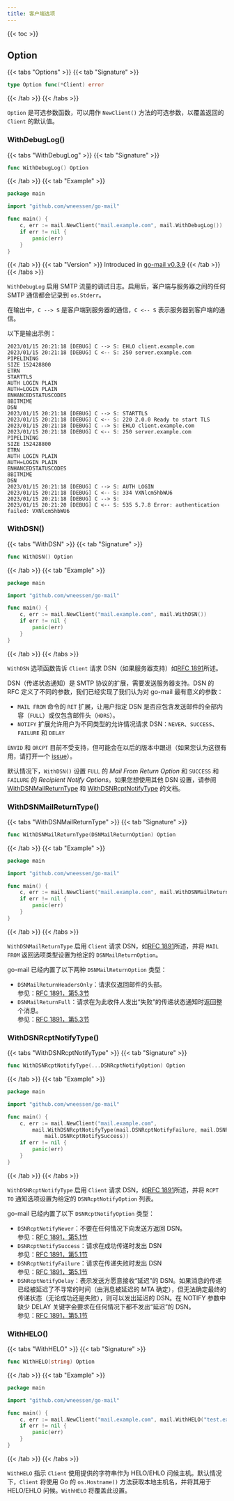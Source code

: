 ```yaml
---
title: 客户端选项
---
```


{{< toc >}}

## Option

{{< tabs "Options" >}}
{{< tab "Signature" >}}
```go
type Option func(*Client) error
```
{{< /tab >}}
{{< /tabs >}}

`Option` 是可选参数函数，可以用作 `NewClient()` 方法的可选参数，以覆盖返回的 `Client` 的默认值。

### WithDebugLog()
{{< tabs "WithDebugLog" >}}
{{< tab "Signature" >}}
```go
func WithDebugLog() Option
```
{{< /tab >}}
{{< tab "Example" >}}
```go
package main

import "github.com/wneessen/go-mail"

func main() {
    c, err := mail.NewClient("mail.example.com", mail.WithDebugLog())
    if err != nil {
		panic(err)
    }
}
```
{{< /tab >}}
{{< tab "Version" >}}
Introduced in [go-mail v0.3.9](https://github.com/wneessen/go-mail/releases/tag/v0.3.9)
{{< /tab >}}
{{< /tabs >}}

`WithDebugLog` 启用 SMTP 流量的调试日志。启用后，客户端与服务器之间的任何 SMTP 通信都会记录到 `os.Stderr`。

在输出中，`C --> S` 是客户端到服务器的通信，`C <-- S` 表示服务器到客户端的通信。

以下是输出示例：
```
2023/01/15 20:21:18 [DEBUG] C --> S: EHLO client.example.com
2023/01/15 20:21:18 [DEBUG] C <-- S: 250 server.example.com
PIPELINING
SIZE 152428800
ETRN
STARTTLS
AUTH LOGIN PLAIN
AUTH=LOGIN PLAIN
ENHANCEDSTATUSCODES
8BITMIME
DSN
2023/01/15 20:21:18 [DEBUG] C --> S: STARTTLS
2023/01/15 20:21:18 [DEBUG] C <-- S: 220 2.0.0 Ready to start TLS
2023/01/15 20:21:18 [DEBUG] C --> S: EHLO client.example.com
2023/01/15 20:21:18 [DEBUG] C <-- S: 250 server.example.com
PIPELINING
SIZE 152428800
ETRN
AUTH LOGIN PLAIN
AUTH=LOGIN PLAIN
ENHANCEDSTATUSCODES
8BITMIME
DSN
2023/01/15 20:21:18 [DEBUG] C --> S: AUTH LOGIN
2023/01/15 20:21:18 [DEBUG] C <-- S: 334 VXNlcm5hbWU6
2023/01/15 20:21:18 [DEBUG] C --> S: 
2023/01/15 20:21:20 [DEBUG] C <-- S: 535 5.7.8 Error: authentication failed: VXNlcm5hbWU6
```

### WithDSN()

{{< tabs "WithDSN" >}}
{{< tab "Signature" >}}
```go
func WithDSN() Option
```
{{< /tab >}}
{{< tab "Example" >}}
```go
package main

import "github.com/wneessen/go-mail"

func main() {
    c, err := mail.NewClient("mail.example.com", mail.WithDSN())
    if err != nil {
        panic(err)
    }
}
```
{{< /tab >}}
{{< /tabs >}}

`WithDSN` 选项函数告诉 `Client` 请求 DSN（如果服务器支持）如[RFC 1891](https://rfc-editor.org/rfc/rfc1891.html)所述。

DSN（传递状态通知）是 SMTP 协议的扩展，需要发送服务器支持。DSN 的 RFC 定义了不同的参数，我们已经实现了我们认为对 go-mail 最有意义的参数：

* `MAIL FROM` 命令的 `RET` 扩展，让用户指定 DSN 是否应包含发送邮件的全部内容（`FULL`）或仅包含邮件头（`HDRS`）。
* `NOTIFY` 扩展允许用户为不同类型的允许情况请求 DSN：`NEVER`、`SUCCESS`、`FAILURE` 和 `DELAY`

`ENVID` 和 `ORCPT` 目前不受支持，但可能会在以后的版本中跟进（如果您认为这很有用，请打开一个 [issue](https://github.com/wneessen/go-mail/issues/new/choose)）。

默认情况下，`WithDSN()` 设置 `FULL` 的 *Mail From Return Option* 和 `SUCCESS` 和 `FAILURE` 的 *Recipient Notify Options*。如果您想使用其他 DSN 设置，请参阅 [WithDSNMailReturnType](#withdsnmailreturntype) 和 [WithDSNRcptNotifyType](#withdsnrcptnotifytype) 的文档。

### WithDSNMailReturnType()
{{< tabs "WithDSNMailReturnType" >}}
{{< tab "Signature" >}}
```go
func WithDSNMailReturnType(DSNMailReturnOption) Option
```
{{< /tab >}}
{{< tab "Example" >}}
```go
package main

import "github.com/wneessen/go-mail"

func main() {
    c, err := mail.NewClient("mail.example.com", mail.WithDSNMailReturnType(mail.DSNMailReturnFull))
    if err != nil {
		panic(err)
    }
}
```
{{< /tab >}}
{{< /tabs >}}

`WithDSNMailReturnType` 启用 `Client` 请求 DSN，如[RFC 1891](https://www.rfc-editor.org/rfc/rfc1891)所述，并将 `MAIL FROM` 返回选项类型设置为给定的 `DSNMailReturnOption`。

go-mail 已经内置了以下两种 `DSNMailReturnOption` 类型：

* `DSNMailReturnHeadersOnly`：请求仅返回邮件的头部。\
  参见：[RFC 1891，第5.3节](https://www.rfc-editor.org/rfc/rfc1891#section-5.3)
* `DSNMailReturnFull`：请求在为此收件人发出“失败”的传递状态通知时返回整个消息。\
  参见：[RFC 1891，第5.3节](https://www.rfc-editor.org/rfc/rfc1891#section-5.3)

### WithDSNRcptNotifyType()

{{< tabs "WithDSNRcptNotifyType" >}}
{{< tab "Signature" >}}
```go
func WithDSNRcptNotifyType(...DSNRcptNotifyOption) Option
```
{{< /tab >}}
{{< tab "Example" >}}
```go
package main

import "github.com/wneessen/go-mail"

func main() {
    c, err := mail.NewClient("mail.example.com",
        mail.WithDSNRcptNotifyType(mail.DSNRcptNotifyFailure, mail.DSNRcptNotifyDelay,
			mail.DSNRcptNotifySuccess))
    if err != nil {
		panic(err)
    }
}
```
{{< /tab >}}
{{< /tabs >}}

`WithDSNRcptNotifyType` 启用 `Client` 请求 DSN，如[RFC 1891](https://rfc-editor.org/rfc/rfc1891.html)所述，并将 `RCPT TO` 通知选项设置为给定的 `DSNRcptNotifyOption` 列表。

go-mail 已经内置了以下 `DSNRcptNotifyOption` 类型：

* `DSNRcptNotifyNever`：不要在任何情况下向发送方返回 DSN。\
  参见：[RFC 1891，第5.1节](https://www.rfc-editor.org/rfc/rfc1891#section-5.1)
* `DSNRcptNotifySuccess`：请求在成功传递时发出 DSN\
  参见：[RFC 1891，第5.1节](https://www.rfc-editor.org/rfc/rfc1891#section-5.1)
* `DSNRcptNotifyFailure`：请求在传递失败时发出 DSN\
  参见：[RFC 1891，第5.1节](https://www.rfc-editor.org/rfc/rfc1891#section-5.1)
* `DSNRcptNotifyDelay`：表示发送方愿意接收“延迟”的 DSN。如果消息的传递已经被延迟了不寻常的时间（由消息被延迟的 MTA 确定），但无法确定最终的传递状态（无论成功还是失败），则可以发出延迟的 DSN。在 NOTIFY 参数中缺少 DELAY 关键字会要求在任何情况下都不发出“延迟”的 DSN。\
  参见：[RFC 1891，第5.1节](https://www.rfc-editor.org/rfc/rfc1891#section-5.1)

### WithHELO()

{{< tabs "WithHELO" >}}
{{< tab "Signature" >}}
```go
func WithHELO(string) Option
```
{{< /tab >}}
{{< tab "Example" >}}
```go
package main

import "github.com/wneessen/go-mail"

func main() {
    c, err := mail.NewClient("mail.example.com", mail.WithHELO("test.example.com"))
    if err != nil {
		panic(err)
    }
}
```
{{< /tab >}}
{{< /tabs >}}

`WithHELO` 指示 `Client` 使用提供的字符串作为 HELO/EHLO 问候主机。默认情况下，`Client` 将使用 Go 的 `os.Hostname()` 方法获取本地主机名，并将其用于 HELO/EHLO 问候。`WithHELO` 将覆盖此设置。
